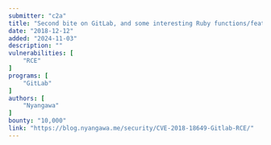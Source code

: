 ```yaml
---
submitter: "c2a"
title: "Second bite on GitLab, and some interesting Ruby functions/features"
date: "2018-12-12"
added: "2024-11-03"
description: ""
vulnerabilities: [
    "RCE"
]
programs: [
    "GitLab"
]
authors: [
    "Nyangawa"
]
bounty: "10,000"
link: "https://blog.nyangawa.me/security/CVE-2018-18649-Gitlab-RCE/"
---
```




